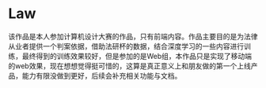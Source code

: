 # Law
  该作品是本人参加计算机设计大赛的作品，只有前端内容。作品主要目的是为法律从业者提供一个判案依据，借助法研杯的数据，结合深度学习的一些内容进行训练，最终得到的训练效果较好，但是参加的是Web组，本作品只是实现了移动端的web效果，现在想想觉得挺可惜的，这算是真正意义上和朋友做的第一个上线产品，能力有限没做到更好，后续会补充相关功能与文档。
